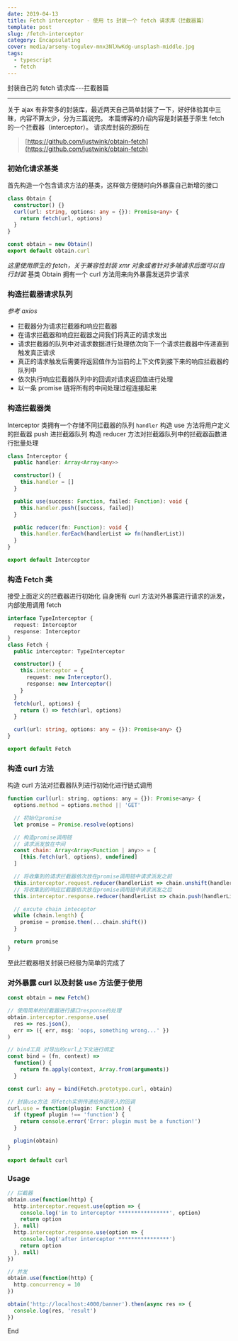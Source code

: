 ```yaml
---
date: 2019-04-13
title: Fetch interceptor - 使用 ts 封装一个 fetch 请求库（拦截器篇）
template: post
slug: /fetch-interceptor
category: Encapsulating
cover: media/arseny-togulev-mnx3NlXwKdg-unsplash-middle.jpg
tags:
  - typescript
  - fetch
---
```


封装自己的 fetch 请求库---拦截器篇

---

关于 ajax 有非常多的封装库，最近两天自己简单封装了一下，好好体验其中三昧，内容不算太少，分为三篇说完。
本篇博客的介绍内容是封装基于原生 fetch 的一个拦截器（interceptor）。
请求库封装的源码在

> [https://github.com/justwink/obtain-fetch](https://github.com/justwink/obtain-fetch)

### 初始化请求基类

首先构造一个包含请求方法的基类，这样做方便随时向外暴露自己新增的接口

```ts
class Obtain {
  constructor() {}
  curl(url: string, options: any = {}): Promise<any> {
    return fetch(url, options)
  }
}

const obtain = new Obtain()
export default obtain.curl
```

_这里使用原生的 fetch，关于兼容性封装 xmr 对象或者针对多端请求后面可以自行封装_
基类 Obtain 拥有一个 curl 方法用来向外暴露发送异步请求

### 构造拦截器请求队列

_参考 axios_

- 拦截器分为请求拦截器和响应拦截器
- 在请求拦截器和响应拦截器之间我们将真正的请求发出
- 请求拦截器的队列中对请求数据进行处理依次向下一个请求拦截器中传递直到触发真正请求
- 真正的请求触发后需要将返回值作为当前的上下文传到接下来的响应拦截器的队列中
- 依次执行响应拦截器队列中的回调对请求返回值进行处理
- 以一条 promise 链将所有的中间处理过程连接起来

### 构造拦截器类

Interceptor 类拥有一个存储不同拦截器的队列 `handler`
构造 use 方法将用户定义的拦截器 push 进拦截器队列
构造 reducer 方法对拦截器队列中的拦截器函数进行批量处理

```ts
class Interceptor {
  public handler: Array<Array<any>>

  constructor() {
    this.handler = []
  }

  public use(success: Function, failed: Function): void {
    this.handler.push([success, failed])
  }

  public reducer(fn: Function): void {
    this.handler.forEach(handlerList => fn(handlerList))
  }
}

export default Interceptor
```

### 构造 Fetch 类

接受上面定义的拦截器进行初始化
自身拥有 curl 方法对外暴露进行请求的派发，内部使用调用 fetch

```ts
interface TypeInterceptor {
  request: Interceptor
  response: Interceptor
}
class Fetch {
  public interceptor: TypeInterceptor

  constructor() {
    this.interceptor = {
      request: new Interceptor(),
      response: new Interceptor()
    }
  }
  fetch(url, options) {
    return () => fetch(url, options)
  }

  curl(url: string, options: any = {}): Promise<any> {}
}

export default Fetch
```

### 构造 curl 方法

构造 curl 方法对拦截器队列进行初始化进行链式调用

```js
function curl(url: string, options: any = {}): Promise<any> {
  options.method = options.method || 'GET'

  // 初始化promise
  let promise = Promise.resolve(options)

  // 构造promise调用链
  // 请求派发放在中间
  const chain: Array<Array<Function | any>> = [
    [this.fetch(url, options), undefined]
  ]

  // 将收集到的请求拦截器依次放在promise调用链中请求派发之前
  this.interceptor.request.reducer(handlerList => chain.unshift(handlerList))
  // 将收集到的响应拦截器依次放在promise调用链中请求派发之后
  this.interceptor.response.reducer(handlerList => chain.push(handlerList))

  // excute chain inteceptor
  while (chain.length) {
    promise = promise.then(...chain.shift())
  }

  return promise
}
```

至此拦截器相关封装已经极为简单的完成了

### 对外暴露 curl 以及封装 use 方法便于使用

```ts
const obtain = new Fetch()

// 使用简单的拦截器进行接口response的处理
obtain.interceptor.response.use(
  res => res.json(),
  err => ({ err, msg: 'oops, something wrong...' })
)

// bind工具 对导出的curl上下文进行绑定
const bind = (fn, context) =>
  function() {
    return fn.apply(context, Array.from(arguments))
  }

const curl: any = bind(Fetch.prototype.curl, obtain)

// 封装use方法 将fetch实例传递给外部传入的回调
curl.use = function(plugin: Function) {
  if (typeof plugin !== 'function') {
    return console.error('Error: plugin must be a function!')
  }

  plugin(obtain)
}

export default curl
```

### Usage

```js
// 拦截器
obtain.use(function(http) {
  http.interceptor.request.use(option => {
    console.log('in to interceptor ****************', option)
    return option
  }, null)
  http.interceptor.response.use(option => {
    console.log('after interceptor ****************')
    return option
  }, null)
})

// 并发
obtain.use(function(http) {
  http.concurrency = 10
})

obtain('http://localhost:4000/banner').then(async res => {
  console.log(res, 'result')
})
```

End
